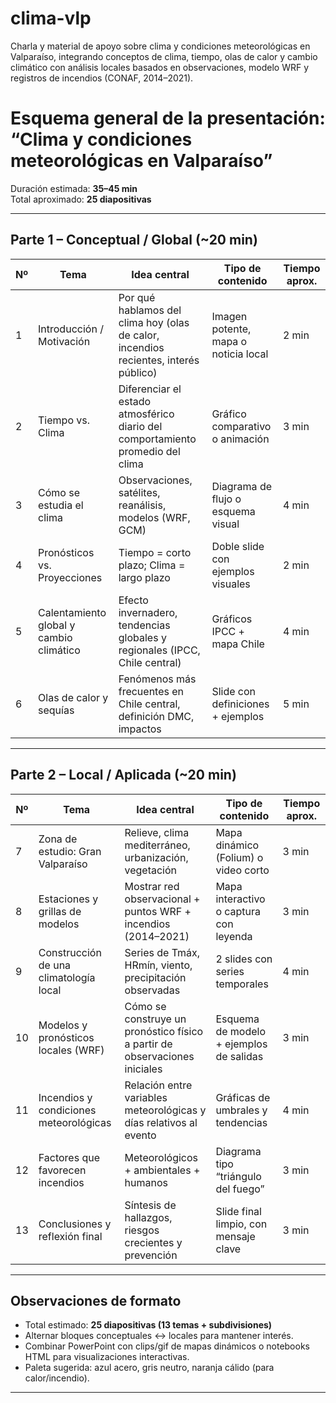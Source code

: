 # clima-vlp
Charla y material de apoyo sobre clima y condiciones meteorológicas en Valparaíso, integrando conceptos de clima, tiempo, olas de calor y cambio climático con análisis locales basados en observaciones, modelo WRF y registros de incendios (CONAF, 2014–2021).

# Esquema general de la presentación: “Clima y condiciones meteorológicas en Valparaíso”

Duración estimada: **35–45 min**  
Total aproximado: **25 diapositivas**

---

## Parte 1 – Conceptual / Global (~20 min)

| Nº | Tema | Idea central | Tipo de contenido | Tiempo aprox. |
|----|------|---------------|-------------------|----------------|
| 1 | Introducción / Motivación | Por qué hablamos del clima hoy (olas de calor, incendios recientes, interés público) | Imagen potente, mapa o noticia local | 2 min |
| 2 | Tiempo vs. Clima | Diferenciar el estado atmosférico diario del comportamiento promedio del clima | Gráfico comparativo o animación | 3 min |
| 3 | Cómo se estudia el clima | Observaciones, satélites, reanálisis, modelos (WRF, GCM) | Diagrama de flujo o esquema visual | 4 min |
| 4 | Pronósticos vs. Proyecciones | Tiempo = corto plazo; Clima = largo plazo | Doble slide con ejemplos visuales | 2 min |
| 5 | Calentamiento global y cambio climático | Efecto invernadero, tendencias globales y regionales (IPCC, Chile central) | Gráficos IPCC + mapa Chile | 4 min |
| 6 | Olas de calor y sequías | Fenómenos más frecuentes en Chile central, definición DMC, impactos | Slide con definiciones + ejemplos | 5 min |

---

## Parte 2 – Local / Aplicada (~20 min)

| Nº | Tema | Idea central | Tipo de contenido | Tiempo aprox. |
|----|------|---------------|-------------------|----------------|
| 7 | Zona de estudio: Gran Valparaíso | Relieve, clima mediterráneo, urbanización, vegetación | Mapa dinámico (Folium) o video corto | 3 min |
| 8 | Estaciones y grillas de modelos | Mostrar red observacional + puntos WRF + incendios (2014–2021) | Mapa interactivo o captura con leyenda | 3 min |
| 9 | Construcción de una climatología local | Series de Tmáx, HRmín, viento, precipitación observadas | 2 slides con series temporales | 4 min |
| 10 | Modelos y pronósticos locales (WRF) | Cómo se construye un pronóstico físico a partir de observaciones iniciales | Esquema de modelo + ejemplos de salidas | 3 min |
| 11 | Incendios y condiciones meteorológicas | Relación entre variables meteorológicas y días relativos al evento | Gráficas de umbrales y tendencias | 4 min |
| 12 | Factores que favorecen incendios | Meteorológicos + ambientales + humanos | Diagrama tipo “triángulo del fuego” | 3 min |
| 13 | Conclusiones y reflexión final | Síntesis de hallazgos, riesgos crecientes y prevención | Slide final limpio, con mensaje clave | 3 min |

---

## Observaciones de formato

- Total estimado: **25 diapositivas (13 temas + subdivisiones)**
- Alternar bloques conceptuales ↔ locales para mantener interés.
- Combinar PowerPoint con clips/gif de mapas dinámicos o notebooks HTML para visualizaciones interactivas.
- Paleta sugerida: azul acero, gris neutro, naranja cálido (para calor/incendio).

---

